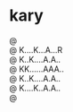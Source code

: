 # kary

@ <br/>
@ K....K...A...R<br/>
@ K..K....A.A..<br/>
@ KK......AAA..<br/>
@ K..K....A.A..<br/>
@ K....K..A.A..<br/>
@ <br/>

<!--
@ ..........
@ K..K..A..R@   @ @
@ K.K..A.A.@ @  @ @
@ KK...AAA.@@   @ @
@ K.K..A.A.@ @   @
@ K..K.A.A.@ @   @
@ .................
-->
